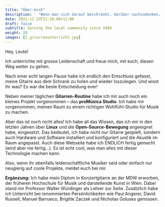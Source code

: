 ```yaml
---
title: "Über-mich"
description: ' "Wenn man sich darauf beschränkt, darüber nachzudenken, was getan werden muss, verliert man die Möglichkeit, es zu tun." Shinichi Suzuki '
date: 2021-11-23T21:18:08+11:00
draft: false
subtitle: Serving the local community since 1999
weight: 20
images: [2_gitarrenunterricht.jpg]
---
```


Hey, Leute!

Ich unterrichte mit grosse Leidenschaft und freue mich, mit euch, diesen Weg weiter zu gehen.

Nach einer echt langen Pause habe ich endlich den Entschluss gefasst, meine Gitarre aus dem Schrank zu holen und wieder loszulegen. Und wisst ihr was? Es war die beste Entscheidung ever!

Neben meiner täglichen **Gitarren-Routine** habe ich mir auch noch ein kleines Projekt vorgenommen – das **proMúsica Studio**. Ich habe mir vorgenommen, meinen Raum zu einem richtigen Wohlfühl-Studio für Musik zu machen.

Aber das ist noch nicht alles! Ich habe all das Wissen, das ich mir in den letzten Jahren über **Linux** und die **Open-Source-Bewegung** angeeignet habe, eingesetzt. Das bedeutet, ich habe nicht nur Gitarre gespielt, sondern auch Hardware und Software installiert und konfiguriert und die Akustik im Raum angepasst. Auch diese Webseite habe ich ENDLICH fertig gemacht (wird aber nie fertig...). Es ist echt cool, was man alles mit dieser Technologie machen kann.

Also, wenn ihr ebenfalls leidenschaftliche Musiker seid oder einfach nur neugierig auf coole Projekte, meldet euch bei mir.

**Ergänzung:**
Ich habe mein Diplom in Konzertgitarre an der MDW erworben, der früheren Hochschule für Musik und darstellende Kunst in Wien. Dabei stand mir Professor Walter Würdinger als Lehrer zur Seite. Zusätzlich habe ich Unterricht bei renommierten Persönlichkeiten wie Paul Angerer, David Russell, Manuel Barrueco, Brigitte Zaczek und Nicholas Goluses genossen.

<!-- {{< img-index "0" "das Studio in der Böcklinstrasse" >}} -->
